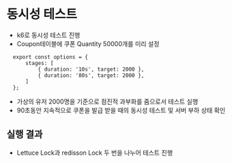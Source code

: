# 동시성 테스트

- k6로 동시성 테스트 진행
- Coupon테이블에 쿠폰 Quantity 50000개를 미리 설정
  
```
  export const options = {
      stages: [
          { duration: '10s', target: 2000 },
          { duration: '80s', target: 2000 },
      ]
  };
```
- 가상의 유저 2000명을 기준으로 점진적 과부화를 줌으로서 테스트 실행
- 90초동안 지속적으로 쿠폰을 발급 받을 때의 동시성 테스트 및 서버 부하 상태 확인

## 실행 결과 
- Lettuce Lock과 redisson Lock 두 번을 나누어 테스트 진행
